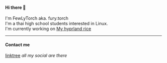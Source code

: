 #### Hi there 👋
I'm FewLyTorch aka. fury.torch\
I'm a thai high school students interested in Linux.\
I'm currently working on [My hyprland rice](https://github.com/FewLy-Torch-1861/Hyprland-Dots)

---

#### Contact me
[linktree](https://linktr.ee/FuryTorch) *all my social are there*
